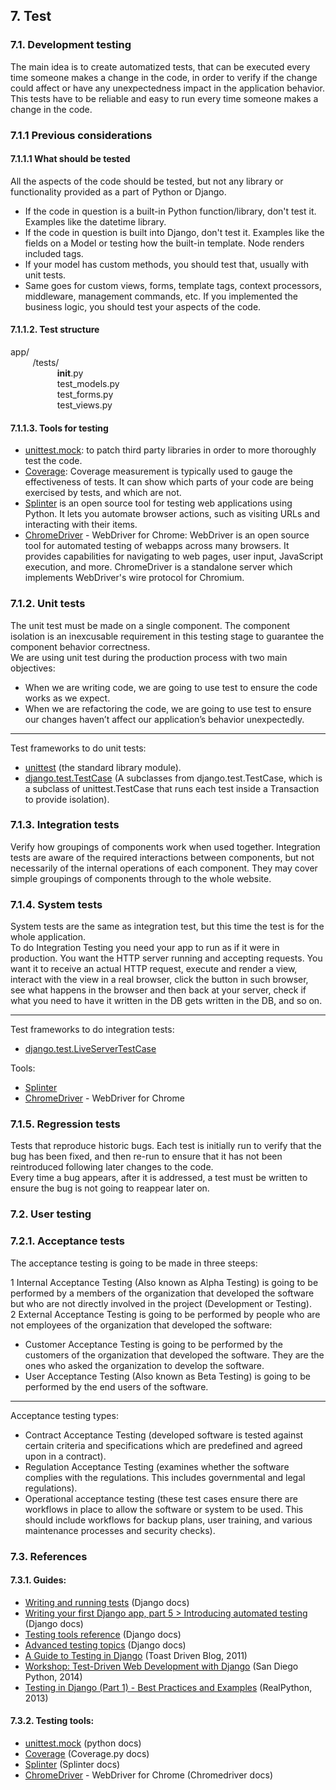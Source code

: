 ## 7. Test

### 7.1. Development testing
The main idea is to create automatized tests, that can be executed every time someone makes a change in the code, in order to verify if the change could affect or have any unexpectedness impact in the application behavior. This tests have to be reliable and easy to run every time someone makes a change in the code.


### 7.1.1 Previous considerations

#### 7.1.1.1 What should be tested
All the aspects of the code should be tested, but not any library or functionality provided as a part of Python or Django.
+ If the code in question is a built-in Python function/library, don't test it. Examples like the datetime library.
+ If the code in question is built into Django, don't test it. Examples like the fields on a Model or testing how the built-in template. Node renders included tags.
+ If your model has custom methods, you should test that, usually with unit tests.
+ Same goes for custom views, forms, template tags, context processors, middleware, management commands, etc. If you implemented the business logic, you should test your aspects of the code.

#### 7.1.1.2.  Test structure
app/  
&nbsp;&nbsp;&nbsp;&nbsp;
&nbsp;&nbsp;&nbsp;&nbsp;/tests/  
&nbsp;&nbsp;&nbsp;&nbsp;
&nbsp;&nbsp;&nbsp;&nbsp;
&nbsp;&nbsp;&nbsp;&nbsp;
&nbsp;&nbsp;&nbsp;&nbsp;__init__.py   
&nbsp;&nbsp;&nbsp;&nbsp;
&nbsp;&nbsp;&nbsp;&nbsp;
&nbsp;&nbsp;&nbsp;&nbsp;
&nbsp;&nbsp;&nbsp;&nbsp;test_models.py    
&nbsp;&nbsp;&nbsp;&nbsp;
&nbsp;&nbsp;&nbsp;&nbsp;
&nbsp;&nbsp;&nbsp;&nbsp;
&nbsp;&nbsp;&nbsp;&nbsp;test_forms.py   
&nbsp;&nbsp;&nbsp;&nbsp;
&nbsp;&nbsp;&nbsp;&nbsp;
&nbsp;&nbsp;&nbsp;&nbsp;
&nbsp;&nbsp;&nbsp;&nbsp;test_views.py  


#### 7.1.1.3.  Tools for testing

+ [unittest.mock](https://docs.python.org/3.5/library/unittest.mock-examples.html): to patch third party libraries in order to more thoroughly test the code.
+ [Coverage](https://coverage.readthedocs.io/en/latest/): Coverage measurement is typically used to gauge the effectiveness of tests. It can show which parts of your code are being exercised by tests, and which are not.
+ [Splinter](https://splinter.readthedocs.io/en/latest/) is an open source tool for testing web applications using Python. It lets you automate browser actions, such as visiting URLs and interacting with their items.
+ [ChromeDriver](http://chromedriver.chromium.org/) - WebDriver for Chrome: WebDriver is an open source tool for automated testing of webapps across many browsers. It provides capabilities for navigating to web pages, user input, JavaScript execution, and more.  ChromeDriver is a standalone server which implements WebDriver's wire protocol for Chromium.


###  7.1.2. Unit tests

The unit test must be made on a single component. The component isolation is an inexcusable requirement in this testing stage to guarantee the component behavior correctness.  
We are using unit test during the production process with two main objectives:   
+ When we are writing code, we are going to use test to ensure the code works as we expect.
+ When we are refactoring the code, we are going to use test to ensure our changes haven’t affect our application’s behavior unexpectedly.

---

Test frameworks to do unit tests:  
+ [unittest](https://docs.python.org/3/library/unittest.html#module-unittest) (the standard library module).
+ [django.test.TestCase](https://docs.djangoproject.com/en/2.1/topics/testing/) (A subclasses from django.test.TestCase, which is a subclass of unittest.TestCase that runs each test inside a Transaction to provide isolation).


### 7.1.3. Integration tests
Verify how groupings of components work when used together. Integration tests are aware of the required interactions between components, but not necessarily of the internal operations of each component. They may cover simple groupings of components through to the whole website.


### 7.1.4. System tests
System tests are the same as integration test, but this time the test is for the whole application.  
To do Integration Testing you need your app to run as if it were in production. You want the HTTP server running and accepting requests. You want it to receive an actual HTTP request, execute and render a view, interact with the view in a real browser, click the button in such browser, see what happens in the browser and then back at your server, check if what you need to have it written in the DB gets written in the DB, and so on.

---

Test frameworks to do integration tests:
+ [django.test.LiveServerTestCase](https://docs.djangoproject.com/en/1.9/topics/testing/tools/#liveservertestcase)

Tools:
+ [Splinter](https://splinter.readthedocs.io/en/latest/)
+ [ChromeDriver](http://chromedriver.chromium.org/) - WebDriver for Chrome


### 7.1.5. Regression tests
Tests that reproduce historic bugs. Each test is initially run to verify that the bug has been fixed, and then re-run to ensure that it has not been reintroduced following later changes to the code.  
Every time a bug appears, after it is addressed, a test must be written to ensure the bug is not going to reappear later on.


### 7.2. User testing

### 7.2.1. Acceptance tests

The acceptance testing is going to be made in three steeps:

1 Internal Acceptance Testing (Also known as Alpha Testing) is going to be performed by a members of the organization that developed the software but who are not directly involved in the project (Development or Testing).  
2 External Acceptance Testing is going to be performed by people who are not employees of the organization that developed the software:  
+ Customer Acceptance Testing is going to be performed by the customers of the organization that developed the software. They are the ones who asked the organization to develop the software.
+ User Acceptance Testing (Also known as Beta Testing) is going to be performed by the end users of the software.

---

Acceptance testing types:  
+ Contract Acceptance Testing (developed software is tested against certain criteria and specifications which are predefined and agreed upon in a contract).
+ Regulation Acceptance Testing (examines whether the software complies with the regulations. This includes governmental and legal regulations).
+ Operational acceptance testing (these test cases ensure there are workflows in place to allow the software or system to be used.
This should include workflows for backup plans, user training, and various maintenance processes and security checks).


### 7.3. References

#### 7.3.1. Guides:
+ [Writing and running tests](https://docs.djangoproject.com/en/1.10/topics/testing/overview/) (Django docs)
+ [Writing your first Django app, part 5 > Introducing automated testing](https://docs.djangoproject.com/en/1.10/intro/tutorial05/) (Django docs)
+ [Testing tools reference](https://docs.djangoproject.com/en/1.10/topics/testing/tools/) (Django docs)
+ [Advanced testing topics](https://docs.djangoproject.com/en/1.10/topics/testing/advanced/) (Django docs)
+ [A Guide to Testing in Django](http://toastdriven.com/blog/2011/apr/10/guide-to-testing-in-django/) (Toast Driven Blog, 2011)
+ [Workshop: Test-Driven Web Development with Django](https://test-driven-django-development.readthedocs.io/en/latest/index.html) (San Diego Python, 2014)
+ [Testing in Django (Part 1) - Best Practices and Examples](https://realpython.com/testing-in-django-part-1-best-practices-and-examples/) (RealPython, 2013)

#### 7.3.2. Testing tools:
+ [unittest.mock](https://docs.python.org/3.5/library/unittest.mock-examples.html) (python docs)
+ [Coverage](https://coverage.readthedocs.io/en/latest/) (Coverage.py docs)
+ [Splinter](https://splinter.readthedocs.io/en/latest/) (Splinter docs)
+ [ChromeDriver](http://chromedriver.chromium.org/) - WebDriver for Chrome (Chromedriver docs)
